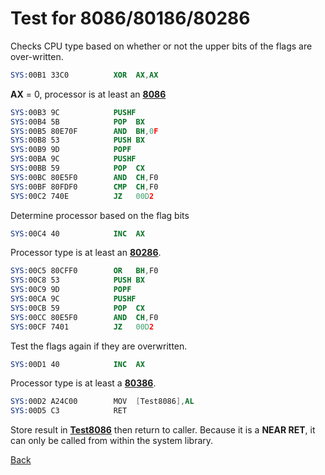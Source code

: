 # Test for 8086/80186/80286

Checks CPU type based on whether or not the upper bits of the flags are over-written.

```nasm
SYS:00B1 33C0          XOR	AX,AX
```

**AX** = 0, processor is at least an **[8086](DATA.md)**

```nasm
SYS:00B3 9C            PUSHF
SYS:00B4 5B            POP	BX
SYS:00B5 80E70F        AND	BH,0F
SYS:00B8 53            PUSH	BX
SYS:00B9 9D            POPF
SYS:00BA 9C            PUSHF
SYS:00BB 59            POP	CX
SYS:00BC 80E5F0        AND	CH,F0
SYS:00BF 80FDF0        CMP	CH,F0
SYS:00C2 740E          JZ	00D2
```

Determine processor based on the flag bits

```nasm
SYS:00C4 40            INC	AX
```

Processor type is at least an **[80286](DATA.md)**.

```nasm
SYS:00C5 80CFF0        OR	BH,F0
SYS:00C8 53            PUSH	BX
SYS:00C9 9D            POPF
SYS:00CA 9C            PUSHF
SYS:00CB 59            POP	CX
SYS:00CC 80E5F0        AND	CH,F0
SYS:00CF 7401          JZ	00D2
```

Test the flags again if they are overwritten.

```nasm
SYS:00D1 40            INC	AX
```

Processor type is at least a **[80386](DATA.md)**.

```nasm
SYS:00D2 A24C00        MOV	[Test8086],AL
SYS:00D5 C3            RET
```

Store result in **[Test8086](DATA.md)** then return to caller. Because it is a **NEAR RET**, it can only be called from within the system library.

[Back](../README.md)